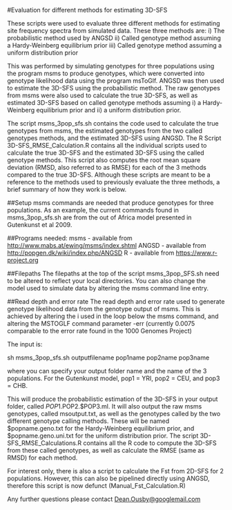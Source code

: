 #Evaluation for different methods for estimating 3D-SFS

These scripts were used to evaluate three different methods for estimating site frequency spectra from simulated data. These three methods are:
i) The probabilistic method used by ANGSD
ii) Called genotype method assuming a Hardy-Weinberg equilibrium prior
iii) Called genotype method assuming a uniform distribution prior

This was performed by simulating genotypes for three populations using the program msms to produce genotypes, which were converted into genotype likelihood data using the program msToGlf. ANGSD was then used to estimate the 3D-SFS using the probabilistic method. The raw genotypes from msms were also used to calculate the true 3D-SFS, as well as estimated 3D-SFS based on called genotype methods assuming i) a Hardy-Weinberg equilibrium prior and ii) a uniform distribution prior.

The script msms_3pop_sfs.sh contains the code used to calculate the true genotypes from msms, the estimated genotypes from the two called genotypes methods, and the estimated 3D-SFS using ANGSD. The R Script 3D-SFS_RMSE_Calculation.R contains all the individual scripts used to calculate the true 3D-SFS and the estimated 3D-SFS using the called genotype methods. This script also computes the root mean square deviation (RMSD, also referred to as RMSE) for each of the 3 methods compared to the true 3D-SFS. Although these scripts are meant to be a reference to the methods used to previously evaluate the three methods, a brief summary of how they work is below.

##Setup
msms commands are needed that produce genotypes for three populations. As an example, the current commands found in msms_3pop_sfs.sh are from the out of Africa model presented in Gutenkunst et al 2009.

##Programs needed:
msms - available from http://www.mabs.at/ewing/msms/index.shtml
ANGSD - available from http://popgen.dk/wiki/index.php/ANGSD
R - available from https://www.r-project.org

##Filepaths
The filepaths at the top of the script msms_3pop_SFS.sh need to be altered to reflect your local directories. You can also change the model used to simulate data by altering the msms command line entry.

##Read depth and error rate
The read depth and error rate used to generate genotype likelihood data from the genotype output of msms. This is achieved by altering the i used in the loop below the msms command, and altering the MSTOGLF command parameter -err (currently 0.0075 comparable to the error rate found in the 1000 Genomes Project)

The input is:

sh msms_3pop_sfs.sh outputfilename pop1name pop2name pop3name

where you can specify your output folder name and the name of the 3 populations. For the Gutenkunst model, pop1 = YRI, pop2 = CEU, and pop3 = CHB. 

This will produce the probabilistic estimation of the 3D-SFS in your output folder, called $POP1.$POP2.$POP3.ml. It will also output the raw msms genotypes, called msoutput.txt, as well as the genotypes called by the two different genotype calling methods. These will be named $popname.geno.txt for the Hardy-Weinberg equilibrium prior, and $popname.geno.uni.txt for the uniform distribution prior. The script 3D-SFS_RMSE_Calculations.R contains all the R code to compute the 3D-SFS from these called genotypes, as well as calculate the RMSE (same as RMSD) for each method.

For interest only, there is also a script to calculate the Fst from 2D-SFS for 2 populations. However, this can also be pipelined directly using ANGSD, therefore this script is now defunct (Manual_Fst_Calculation.R)

Any further questions please contact Dean.Ousby@googlemail.com

